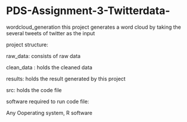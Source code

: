 # PDS-Assignment-3-Twitterdata-


wordcloud_generation
this project generates a word cloud by taking the several tweets of twitter as  the input

project structure:

raw_data: consists of raw data

clean_data : holds the cleaned data

results: holds the result generated by this project

src: holds the code file

software required to run code file:

Any Ooperating system, R software
